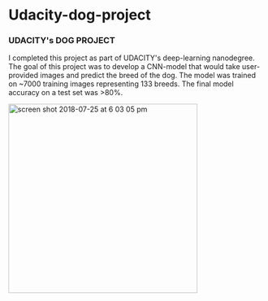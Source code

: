 # Udacity-dog-project
### UDACITY's DOG PROJECT

I completed this project as part of UDACITY's deep-learning nanodegree. The goal of this project was to develop a CNN-model that would take user-provided images and predict the breed of the dog. The model was trained on ~7000 training images representing 133 breeds. The final model accuracy on a test set was >80%.

<img width="372" alt="screen shot 2018-07-25 at 6 03 05 pm" src="https://user-images.githubusercontent.com/31370383/43235501-b7718146-9035-11e8-855a-1735f21eba32.png">


